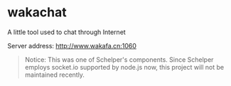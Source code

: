 # wakachat
A little tool used to chat through Internet

Server address: http://www.wakafa.cn:1060

>Notice: This was one of Schelper's components. Since Schelper employs socket.io supported by node.js now, this project will not be maintained recently.
